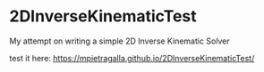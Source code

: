 # 2DInverseKinematicTest
My attempt on writing a simple 2D Inverse Kinematic Solver

test it here: 
https://mpietragalla.github.io/2DInverseKinematicTest/
